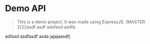# Demo API

> This is a demo project. It was made using ExpressJS. (MASTER 2)22asdf
asdf
adsfasd
asdfa


adfasd
asdfasdf
asda
jajajaasdfj
